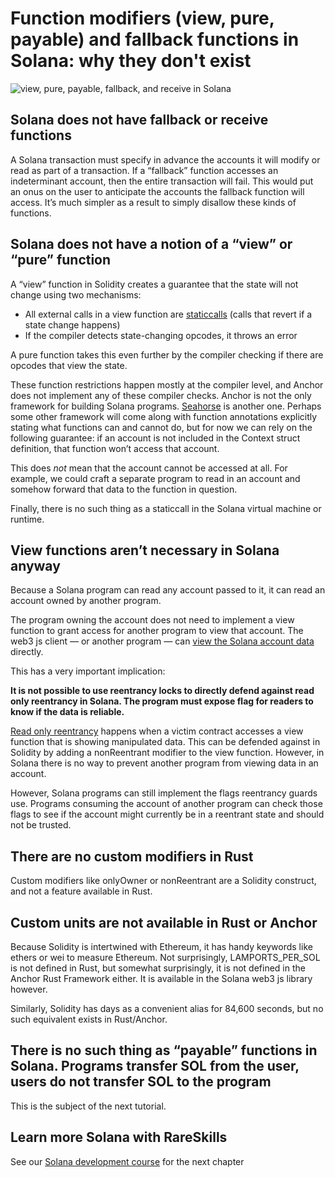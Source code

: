 # Function modifiers (view, pure, payable) and fallback functions in Solana: why they don't exist

![view, pure, payable, fallback, and receive in Solana](https://static.wixstatic.com/media/935a00_ef441e08a8eb49a8876f000a4d2dff1a~mv2.jpg/v1/fill/w_740,h_416,al_c,q_80,usm_0.66_1.00_0.01,enc_auto/935a00_ef441e08a8eb49a8876f000a4d2dff1a~mv2.jpg)

## Solana does not have fallback or receive functions

A Solana transaction must specify in advance the accounts it will modify or read as part of a transaction. If a “fallback” function accesses an indeterminant account, then the entire transaction will fail. This would put an onus on the user to anticipate the accounts the fallback function will access. It’s much simpler as a result to simply disallow these kinds of functions.

## Solana does not have a notion of a “view” or “pure” function

A “view” function in Solidity creates a guarantee that the state will not change using two mechanisms:

- All external calls in a view function are [staticcalls](https://www.rareskills.io/post/solidity-staticcall) (calls that revert if a state change happens)
- If the compiler detects state-changing opcodes, it throws an error 

A pure function takes this even further by the compiler checking if there are opcodes that view the state.

These function restrictions happen mostly at the compiler level, and Anchor does not implement any of these compiler checks. Anchor is not the only framework for building Solana programs. [Seahorse](https://seahorse-lang.org/) is another one. Perhaps some other framework will come along with function annotations explicitly stating what functions can and cannot do, but for now we can rely on the following guarantee: if an account is not included in the Context struct definition, that function won’t access that account.

This does *not* mean that the account cannot be accessed at all. For example, we could craft a separate program to read in an account and somehow forward that data to the function in question.

Finally, there is no such thing as a staticcall in the Solana virtual machine or runtime.

## View functions aren’t necessary in Solana anyway

Because a Solana program can read any account passed to it, it can read an account owned by another program.

The program owning the account does not need to implement a view function to grant access for another program to view that account. The web3 js client — or another program — can [view the Solana account data](https://www.rareskills.io/post/solana-read-account-data) directly.

This has a very important implication:

**It is not possible to use reentrancy locks to directly defend against read only reentrancy in Solana. The program must expose flag for readers to know if the data is reliable.**

[Read only reentrancy](https://www.rareskills.io/post/where-to-find-solidity-reentrancy-attacks) happens when a victim contract accesses a view function that is showing manipulated data. This can be defended against in Solidity by adding a nonReentrant modifier to the view function. However, in Solana there is no way to prevent another program from viewing data in an account.

However, Solana programs can still implement the flags reentrancy guards use. Programs consuming the account of another program can check those flags to see if the account might currently be in a reentrant state and should not be trusted.

## There are no custom modifiers in Rust

Custom modifiers like onlyOwner or nonReentrant are a Solidity construct, and not a feature available in Rust.

## Custom units are not available in Rust or Anchor

Because Solidity is intertwined with Ethereum, it has handy keywords like ethers or wei to measure Ethereum. Not surprisingly, LAMPORTS_PER_SOL is not defined in Rust, but somewhat surprisingly, it is not defined in the Anchor Rust Framework either. It is available in the Solana web3 js library however.

Similarly, Solidity has days as a convenient alias for 84,600 seconds, but no such equivalent exists in Rust/Anchor.

## There is no such thing as “payable” functions in Solana. Programs transfer SOL from the user, users do not transfer SOL to the program

This is the subject of the next tutorial.

## Learn more Solana with RareSkills

See our [Solana development course](http://rareskills.io/solana-tutorial) for the next chapter